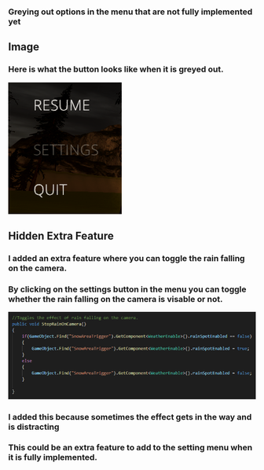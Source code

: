 ### Greying out options in the menu that are not fully implemented yet

## Image

### Here is what the button looks like when it is greyed out.
<img src="images/menu.PNG" alt="">


## Hidden Extra Feature

### I added an extra feature where you can toggle the rain falling on the camera.

### By clicking on the settings button in the menu you can toggle whether the rain falling on the camera is visable or not.
<img src="images/hidden.PNG" alt="">

### I added this because sometimes the effect gets in the way and is distracting

### This could be an extra feature to add to the setting menu when it is fully implemented.